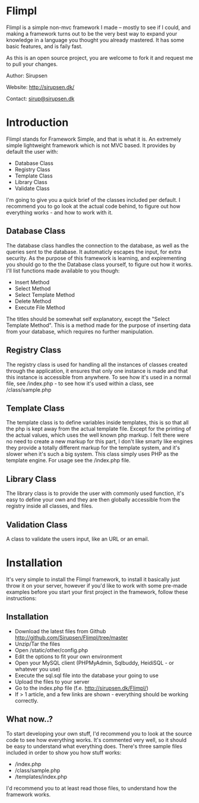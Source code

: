 Flimpl
======
Flimpl is a simple non-mvc framework I made – mostly to see if I could, and making a framework turns out to be the very best way to expand your knowledge in a language you thought you already mastered. It has some basic features, and is faily fast.

As this is an open source project, you are welcome to fork it and request me to pull your changes.

Author: Sirupsen

Website: http://sirupsen.dk/

Contact: sirup@sirupsen.dk

Introduction
============

Flimpl stands for Framework Simple, and that is what it is. An extremely simple lightweight framework which is not MVC based. It provides by default the user with:

* Database Class
* Registry Class
* Template Class
* Library Class
* Validate Class

I'm going to give you a quick brief of the classes included per default. I recommend you to go look at the actual code behind, to figure out how everything works - and how to work with it.

Database Class
--------------

The database class handles the connection to the database, as well as the queries sent to the database. It automaticly escapes the input, for extra security. As the purpose of this framework is learning, and expirementing you should go to the the Database class yourself, to figure out how it works. I'll list functions made available to you though:

* Insert Method
* Select Method
* Select Template Method
* Delete Method
* Execute File Method

The titles should be somewhat self explanatory, except the "Select Template Method". This is a method made for the purpose of inserting data from your database, which requires no further manipulation.

Registry Class
--------------

The registry class is used for handling all the instances of classes created through the application, it ensures that only one instance is made and that this instance is accessible from anywhere. To see how it's used in a normal file, see /index.php - to see how it's used within a class, see /class/sample.php

Template Class
--------------

The template class is to define variables inside templates, this is so that all the php is kept away from the actual template file. Except for the printing of the actual values, which uses the well known php markup. I felt there were no need to create a new markup for this part, I don't like smarty like engines they provide a totally different markup for the template system, and it's slower when it's such a big system. This class simply uses PHP as the template engine. For usage see the /index.php file.

Library Class
-------------

The library class is to provide the user with commonly used function, it's easy to define your own and they are then globally accessible from the registry inside all classes, and files.

Validation Class
----------------

A class to validate the users input, like an URL or an email.


Installation
============

It's very simple to install the Flimpl framework, to install it basically just throw it on your server, however if you'd like to work with some pre-made examples before you start your first project in the framework, follow these instructions:

Installation
------------

* Download the latest files from Github http://github.com/Sirupsen/Flimpl/tree/master
* Unzip/Tar the files
* Open /static/other/config.php
* Edit the options to fit your own environment
* Open your MySQL client (PHPMyAdmin, Sqlbuddy, HeidiSQL - or whatever you use)
* Execute the sql.sql file into the database your going to use
* Upload the files to your server
* Go to the index.php file (f.e. http://sirupsen.dk/Flimpl/)
* If > 1 article, and a few links are shown - everything should be working correctly.

What now..?
-----------

To start developing your own stuff, I'd recommend you to look at the source code to see how everything works. It's commented very well, so it should be easy to understand what everything does. There's three sample files included in order to show you how stuff works:

* /index.php
* /class/sample.php
* /templates/index.php

I'd recommend you to at least read those files, to understand how the framework works.
